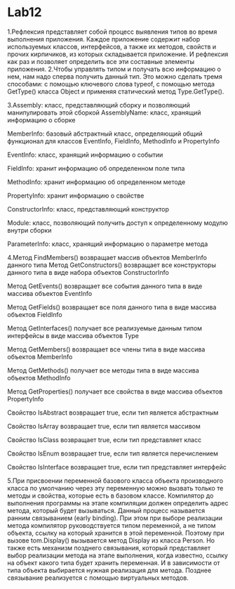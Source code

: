 # Lab12
1.Рефлексия представляет собой процесс выявления типов во время выполнения приложения. Каждое приложение содержит набор используемых классов, интерфейсов, а также их методов, свойств и прочих кирпичиков, из которых складывается приложение. И рефлексия как раз и позволяет определить все эти составные элементы приложения.
2.Чтобы управлять типом и получать всю информацию о нем, нам надо сперва получить данный тип. Это можно сделать тремя способами: с помощью ключевого слова typeof, с помощью метода GetType() класса Object и применяя статический метод Type.GetType().

3.Assembly: класс, представляющий сборку и позволяющий манипулировать этой сборкой
AssemblyName: класс, хранящий информацию о сборке

MemberInfo: базовый абстрактный класс, определяющий общий функционал для классов EventInfo, FieldInfo, MethodInfo и PropertyInfo

EventInfo: класс, хранящий информацию о событии

FieldInfo: хранит информацию об определенном поле типа

MethodInfo: хранит информацию об определенном методе

PropertyInfo: хранит информацию о свойстве

ConstructorInfo: класс, представляющий конструктор

Module: класс, позволяющий получить доступ к определенному модулю внутри сборки

ParameterInfo: класс, хранящий информацию о параметре метода

4.Метод FindMembers() возвращает массив объектов MemberInfo данного типа
Метод GetConstructors() возвращает все конструкторы данного типа в виде набора объектов ConstructorInfo

Метод GetEvents() возвращает все события данного типа в виде массива объектов EventInfo

Метод GetFields() возвращает все поля данного типа в виде массива объектов FieldInfo

Метод GetInterfaces() получает все реализуемые данным типом интерфейсы в виде массива объектов Type

Метод GetMembers() возвращает все члены типа в виде массива объектов MemberInfo

Метод GetMethods() получает все методы типа в виде массива объектов MethodInfo

Метод GetProperties() получает все свойства в виде массива объектов PropertyInfo

Свойство IsAbstract возвращает true, если тип является абстрактным

Свойство IsArray возвращает true, если тип является массивом

Свойство IsClass возвращает true, если тип представляет класс

Свойство IsEnum возвращает true, если тип является перечислением

Свойство IsInterface возвращает true, если тип представляет интерфейс

5.При присвоении переменной базового класса объекта производного класса по умолчанию через эту переменную можно вызвать только те методы и свойства, которые есть в базовом классе. Компилятор до выполнения программы на этапе компиляции должен определить адрес метода, который будет вызываться. Данный процесс называется ранним связыванием (early binding). При этом при выборе реализации метода компилятор руководствуется типом переменной, а не типом объекта, ссылку на который хранится в этой переменной. Поэтому при вызове tom.Display() вызывается метод Display из класса Person.
Но также есть механизм позднего связывания, который представляет выбор реализации метода на этапе выполнения, когда известно, ссылку на объект какого типа будет хранить переменная. И в зависимости от типа объекта выбирается нужная реализация для метода. Позднее связывание реализуется с помощью виртуальных методов.

